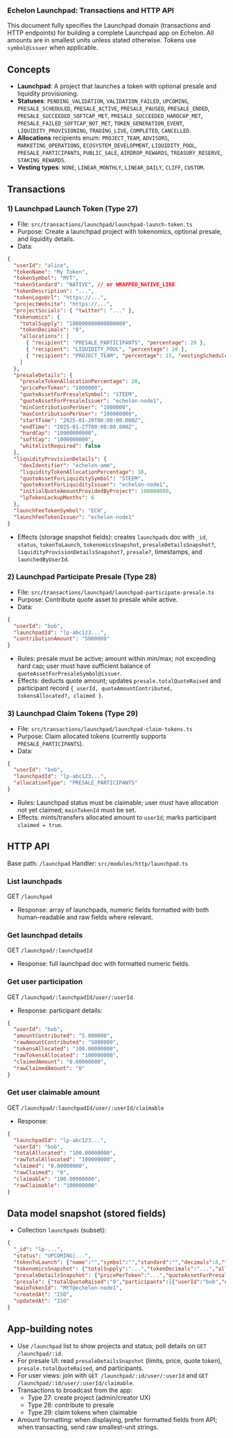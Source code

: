 ### Echelon Launchpad: Transactions and HTTP API

This document fully specifies the Launchpad domain (transactions and HTTP endpoints) for building a complete Launchpad app on Echelon. All amounts are in smallest units unless stated otherwise. Tokens use `symbol@issuer` when applicable.

## Concepts
- **Launchpad**: A project that launches a token with optional presale and liquidity provisioning.
- **Statuses**: `PENDING_VALIDATION`, `VALIDATION_FAILED`, `UPCOMING`, `PRESALE_SCHEDULED`, `PRESALE_ACTIVE`, `PRESALE_PAUSED`, `PRESALE_ENDED`, `PRESALE_SUCCEEDED_SOFTCAP_MET`, `PRESALE_SUCCEEDED_HARDCAP_MET`, `PRESALE_FAILED_SOFTCAP_NOT_MET`, `TOKEN_GENERATION_EVENT`, `LIQUIDITY_PROVISIONING`, `TRADING_LIVE`, `COMPLETED`, `CANCELLED`.
- **Allocations** recipients enum: `PROJECT_TEAM`, `ADVISORS`, `MARKETING_OPERATIONS`, `ECOSYSTEM_DEVELOPMENT`, `LIQUIDITY_POOL`, `PRESALE_PARTICIPANTS`, `PUBLIC_SALE`, `AIRDROP_REWARDS`, `TREASURY_RESERVE`, `STAKING_REWARDS`.
- **Vesting types**: `NONE`, `LINEAR_MONTHLY`, `LINEAR_DAILY`, `CLIFF`, `CUSTOM`.

## Transactions

### 1) Launchpad Launch Token (Type 27)
- File: `src/transactions/launchpad/launchpad-launch-token.ts`
- Purpose: Create a launchpad project with tokenomics, optional presale, and liquidity details.
- Data:
```json
{
  "userId": "alice",
  "tokenName": "My Token",
  "tokenSymbol": "MYT",
  "tokenStandard": "NATIVE", // or WRAPPED_NATIVE_LIKE
  "tokenDescription": "...",
  "tokenLogoUrl": "https://...",
  "projectWebsite": "https://...",
  "projectSocials": { "twitter": "..." },
  "tokenomics": {
    "totalSupply": "100000000000000000",   
    "tokenDecimals": "8",                  
    "allocations": [
      { "recipient": "PRESALE_PARTICIPANTS", "percentage": 20 },
      { "recipient": "LIQUIDITY_POOL", "percentage": 10 },
      { "recipient": "PROJECT_TEAM", "percentage": 15, "vestingSchedule": {"type":"LINEAR_MONTHLY", "durationMonths": 12} }
    ]
  },
  "presaleDetails": {
    "presaleTokenAllocationPercentage": 20,
    "pricePerToken": "1000000",
    "quoteAssetForPresaleSymbol": "STEEM",
    "quoteAssetForPresaleIssuer": "echelon-node1",
    "minContributionPerUser": "1000000",
    "maxContributionPerUser": "100000000",
    "startTime": "2025-01-20T00:00:00.000Z",
    "endTime": "2025-01-27T00:00:00.000Z",
    "hardCap": "10000000000",
    "softCap": "1000000000",
    "whitelistRequired": false
  },
  "liquidityProvisionDetails": {
    "dexIdentifier": "echelon-amm",
    "liquidityTokenAllocationPercentage": 10,
    "quoteAssetForLiquiditySymbol": "STEEM",
    "quoteAssetForLiquidityIssuer": "echelon-node1",
    "initialQuoteAmountProvidedByProject": 100000000,
    "lpTokenLockupMonths": 6
  },
  "launchFeeTokenSymbol": "ECH",
  "launchFeeTokenIssuer": "echelon-node1"
}
```
- Effects (storage snapshot fields): creates `launchpads` doc with `_id`, `status`, `tokenToLaunch`, `tokenomicsSnapshot`, `presaleDetailsSnapshot?`, `liquidityProvisionDetailsSnapshot?`, `presale?`, timestamps, and `launchedByUserId`.

### 2) Launchpad Participate Presale (Type 28)
- File: `src/transactions/launchpad/launchpad-participate-presale.ts`
- Purpose: Contribute quote asset to presale while active.
- Data:
```json
{
  "userId": "bob",
  "launchpadId": "lp-abc123...",
  "contributionAmount": "5000000"
}
```
- Rules: presale must be active; amount within min/max; not exceeding hard cap; user must have sufficient balance of `quoteAssetForPresaleSymbol@issuer`.
- Effects: deducts quote amount; updates `presale.totalQuoteRaised` and participant record `{ userId, quoteAmountContributed, tokensAllocated?, claimed }`.

### 3) Launchpad Claim Tokens (Type 29)
- File: `src/transactions/launchpad/launchpad-claim-tokens.ts`
- Purpose: Claim allocated tokens (currently supports `PRESALE_PARTICIPANTS`).
- Data:
```json
{
  "userId": "bob",
  "launchpadId": "lp-abc123...",
  "allocationType": "PRESALE_PARTICIPANTS"
}
```
- Rules: Launchpad status must be claimable; user must have allocation not yet claimed; `mainTokenId` must be set.
- Effects: mints/transfers allocated amount to `userId`; marks participant `claimed = true`.

## HTTP API
Base path: `/launchpad`
Handler: `src/modules/http/launchpad.ts`

### List launchpads
GET `/launchpad`
- Response: array of launchpads, numeric fields formatted with both human-readable and raw fields where relevant.

### Get launchpad details
GET `/launchpad/:launchpadId`
- Response: full launchpad doc with formatted numeric fields.

### Get user participation
GET `/launchpad/:launchpadId/user/:userId`
- Response: participant details:
```json
{
  "userId": "bob",
  "amountContributed": "5.000000",
  "rawAmountContributed": "5000000",
  "tokensAllocated": "100.00000000",
  "rawTokensAllocated": "100000000",
  "claimedAmount": "0.00000000",
  "rawClaimedAmount": "0"
}
```

### Get user claimable amount
GET `/launchpad/:launchpadId/user/:userId/claimable`
- Response:
```json
{
  "launchpadId": "lp-abc123...",
  "userId": "bob",
  "totalAllocated": "100.00000000",
  "rawTotalAllocated": "100000000",
  "claimed": "0.00000000",
  "rawClaimed": "0",
  "claimable": "100.00000000",
  "rawClaimable": "100000000"
}
```

## Data model snapshot (stored fields)
- Collection `launchpads` (subset):
```json
{
  "_id": "lp-...",
  "status": "UPCOMING|...",
  "tokenToLaunch": {"name":"","symbol":"","standard":"","decimals":8,"totalSupply":"..."},
  "tokenomicsSnapshot": {"totalSupply":"...","tokenDecimals":"...","allocations":[{"recipient":"...","percentage":10}]},
  "presaleDetailsSnapshot": {"pricePerToken":"...","quoteAssetForPresaleSymbol":"STEEM", "minContributionPerUser":"...","maxContributionPerUser":"...","hardCap":"...","softCap":"..."},
  "presale": {"totalQuoteRaised":"0","participants":[{"userId":"bob","quoteAmountContributed":"...","tokensAllocated":"...","claimed":false}],"status":"NOT_STARTED|ACTIVE|..."},
  "mainTokenId": "MYT@echelon-node1",
  "createdAt": "ISO",
  "updatedAt": "ISO"
}
```

## App-building notes
- Use `/launchpad` list to show projects and status; poll details on `GET /launchpad/:id`.
- For presale UI: read `presaleDetailsSnapshot` (limits, price, quote token), `presale.totalQuoteRaised`, and participants.
- For user views: join with `GET /launchpad/:id/user/:userId` and `GET /launchpad/:id/user/:userId/claimable`.
- Transactions to broadcast from the app:
  - Type 27: create project (admin/creator UX)
  - Type 28: contribute to presale
  - Type 29: claim tokens when claimable
- Amount formatting: when displaying, prefer formatted fields from API; when transacting, send raw smallest-unit strings.


